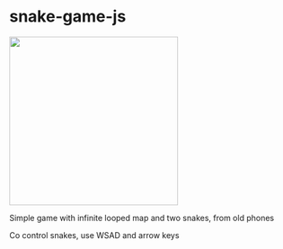 # snake-game-js

<img src="https://user-images.githubusercontent.com/2791094/79418212-b24a1480-7fbc-11ea-99e0-bc96a3f82b22.png" width="300" height="300" />

Simple game with infinite looped map and two snakes, from old phones

Co control snakes, use WSAD and arrow keys
